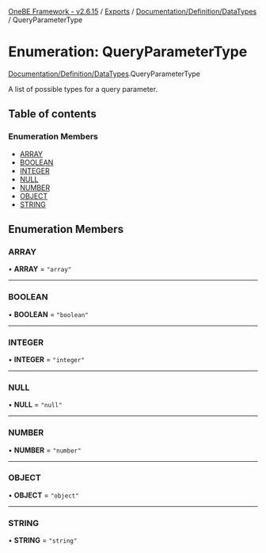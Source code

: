 [OneBE Framework - v2.6.15](../README.md) / [Exports](../modules.md) / [Documentation/Definition/DataTypes](../modules/Documentation_Definition_DataTypes.md) / QueryParameterType

# Enumeration: QueryParameterType

[Documentation/Definition/DataTypes](../modules/Documentation_Definition_DataTypes.md).QueryParameterType

A list of possible types for a query parameter.

## Table of contents

### Enumeration Members

- [ARRAY](Documentation_Definition_DataTypes.QueryParameterType.md#array)
- [BOOLEAN](Documentation_Definition_DataTypes.QueryParameterType.md#boolean)
- [INTEGER](Documentation_Definition_DataTypes.QueryParameterType.md#integer)
- [NULL](Documentation_Definition_DataTypes.QueryParameterType.md#null)
- [NUMBER](Documentation_Definition_DataTypes.QueryParameterType.md#number)
- [OBJECT](Documentation_Definition_DataTypes.QueryParameterType.md#object)
- [STRING](Documentation_Definition_DataTypes.QueryParameterType.md#string)

## Enumeration Members

### ARRAY

• **ARRAY** = ``"array"``

___

### BOOLEAN

• **BOOLEAN** = ``"boolean"``

___

### INTEGER

• **INTEGER** = ``"integer"``

___

### NULL

• **NULL** = ``"null"``

___

### NUMBER

• **NUMBER** = ``"number"``

___

### OBJECT

• **OBJECT** = ``"object"``

___

### STRING

• **STRING** = ``"string"``
